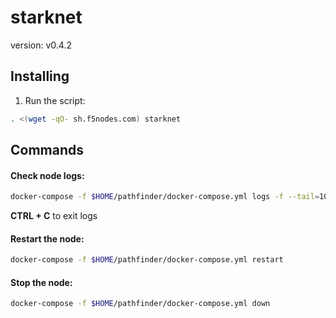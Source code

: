 # starknet

version: v0.4.2

## Installing

1. Run the script:

```sh
. <(wget -qO- sh.f5nodes.com) starknet
```

## Commands

#### Check node logs:

```sh
docker-compose -f $HOME/pathfinder/docker-compose.yml logs -f --tail=100
```

**CTRL + C** to exit logs

#### Restart the node:

```sh
docker-compose -f $HOME/pathfinder/docker-compose.yml restart
```

#### Stop the node:

```sh
docker-compose -f $HOME/pathfinder/docker-compose.yml down
```
